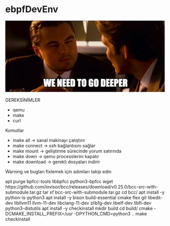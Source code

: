 # ebpfDevEnv

![Daha Derine Git](goindeeper.png)

GEREKSİNİMLER
- qemu
- make
- curl

Komutlar
- make all -> sanal makinayı çalıştırır
- make connect -> ssh bağlantısını sağlar
- make mount -> geliştirme sürecinde yorum satırında
- make down -> qemu processlerini kapatır
- make download -> gerekli dosyaları indirir

Warning ve bugları fixlemek için adımları takip edin

<p>
apt purge bpfcc-tools libbpfcc python3-bpfcc
wget https://github.com/iovisor/bcc/releases/download/v0.25.0/bcc-src-with-submodule.tar.gz
tar xf bcc-src-with-submodule.tar.gz
cd bcc/
apt install -y python-is-python3
apt install -y bison build-essential cmake flex git libedit-dev   libllvm11 llvm-11-dev libclang-11-dev zlib1g-dev libelf-dev libfl-dev python3-distutils
apt install -y checkinstall
mkdir build
cd build/
cmake -DCMAKE_INSTALL_PREFIX=/usr -DPYTHON_CMD=python3 ..
make
checkinstall
</p>